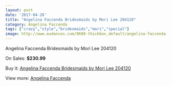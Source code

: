 ```yaml
---
layout: post
date: '2017-04-26'
title: "Angelina Faccenda Bridesmaids by Mori Lee 204120"
category: Angelina Faccenda
tags: ["crazy","style","bridesmaids","mori","special"]
image: http://www.eudances.com/9608-thickbox_default/angelina-faccenda-bridesmaids-by-mori-lee-204120.jpg
---
```

Angelina Faccenda Bridesmaids by Mori Lee 204120

On Sales: **$230.99**
<a href="https://www.eudances.com/en/angelina-faccenda/3171-angelina-faccenda-bridesmaids-by-mori-lee-204120.html"><amp-img layout="responsive" width="600" height="600" src="//www.eudances.com/9608-thickbox_default/angelina-faccenda-bridesmaids-by-mori-lee-204120.jpg" alt="Angelina Faccenda Bridesmaids by Mori Lee 204120 0" /></a>
<a href="https://www.eudances.com/en/angelina-faccenda/3171-angelina-faccenda-bridesmaids-by-mori-lee-204120.html"><amp-img layout="responsive" width="600" height="600" src="//www.eudances.com/9611-thickbox_default/angelina-faccenda-bridesmaids-by-mori-lee-204120.jpg" alt="Angelina Faccenda Bridesmaids by Mori Lee 204120 1" /></a>
<a href="https://www.eudances.com/en/angelina-faccenda/3171-angelina-faccenda-bridesmaids-by-mori-lee-204120.html"><amp-img layout="responsive" width="600" height="600" src="//www.eudances.com/9610-thickbox_default/angelina-faccenda-bridesmaids-by-mori-lee-204120.jpg" alt="Angelina Faccenda Bridesmaids by Mori Lee 204120 2" /></a>
<a href="https://www.eudances.com/en/angelina-faccenda/3171-angelina-faccenda-bridesmaids-by-mori-lee-204120.html"><amp-img layout="responsive" width="600" height="600" src="//www.eudances.com/9609-thickbox_default/angelina-faccenda-bridesmaids-by-mori-lee-204120.jpg" alt="Angelina Faccenda Bridesmaids by Mori Lee 204120 3" /></a>

Buy it: [Angelina Faccenda Bridesmaids by Mori Lee 204120](https://www.eudances.com/en/angelina-faccenda/3171-angelina-faccenda-bridesmaids-by-mori-lee-204120.html "Angelina Faccenda Bridesmaids by Mori Lee 204120")

View more: [Angelina Faccenda](https://www.eudances.com/en/55-angelina-faccenda "Angelina Faccenda")